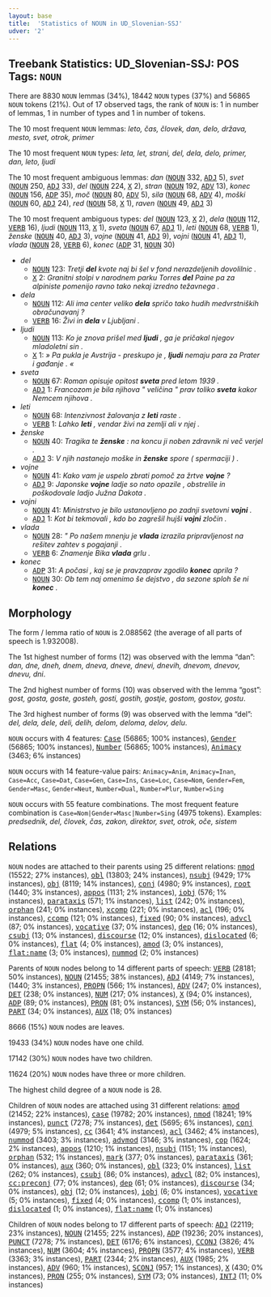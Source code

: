 ```yaml
---
layout: base
title:  'Statistics of NOUN in UD_Slovenian-SSJ'
udver: '2'
---
```


## Treebank Statistics: UD_Slovenian-SSJ: POS Tags: `NOUN`

There are 8830 `NOUN` lemmas (34%), 18442 `NOUN` types (37%) and 56865 `NOUN` tokens (21%).
Out of 17 observed tags, the rank of `NOUN` is: 1 in number of lemmas, 1 in number of types and 1 in number of tokens.

The 10 most frequent `NOUN` lemmas: <em>leto, čas, človek, dan, delo, država, mesto, svet, otrok, primer</em>

The 10 most frequent `NOUN` types:  <em>leta, let, strani, del, dela, delo, primer, dan, leto, ljudi</em>

The 10 most frequent ambiguous lemmas: <em>dan</em> (<tt><a href="sl_ssj-pos-NOUN.html">NOUN</a></tt> 332, <tt><a href="sl_ssj-pos-ADJ.html">ADJ</a></tt> 5), <em>svet</em> (<tt><a href="sl_ssj-pos-NOUN.html">NOUN</a></tt> 250, <tt><a href="sl_ssj-pos-ADJ.html">ADJ</a></tt> 33), <em>del</em> (<tt><a href="sl_ssj-pos-NOUN.html">NOUN</a></tt> 224, <tt><a href="sl_ssj-pos-X.html">X</a></tt> 2), <em>stran</em> (<tt><a href="sl_ssj-pos-NOUN.html">NOUN</a></tt> 192, <tt><a href="sl_ssj-pos-ADV.html">ADV</a></tt> 13), <em>konec</em> (<tt><a href="sl_ssj-pos-NOUN.html">NOUN</a></tt> 156, <tt><a href="sl_ssj-pos-ADP.html">ADP</a></tt> 35), <em>moč</em> (<tt><a href="sl_ssj-pos-NOUN.html">NOUN</a></tt> 80, <tt><a href="sl_ssj-pos-ADV.html">ADV</a></tt> 5), <em>sila</em> (<tt><a href="sl_ssj-pos-NOUN.html">NOUN</a></tt> 68, <tt><a href="sl_ssj-pos-ADV.html">ADV</a></tt> 4), <em>moški</em> (<tt><a href="sl_ssj-pos-NOUN.html">NOUN</a></tt> 60, <tt><a href="sl_ssj-pos-ADJ.html">ADJ</a></tt> 24), <em>red</em> (<tt><a href="sl_ssj-pos-NOUN.html">NOUN</a></tt> 58, <tt><a href="sl_ssj-pos-X.html">X</a></tt> 1), <em>raven</em> (<tt><a href="sl_ssj-pos-NOUN.html">NOUN</a></tt> 49, <tt><a href="sl_ssj-pos-ADJ.html">ADJ</a></tt> 3)

The 10 most frequent ambiguous types:  <em>del</em> (<tt><a href="sl_ssj-pos-NOUN.html">NOUN</a></tt> 123, <tt><a href="sl_ssj-pos-X.html">X</a></tt> 2), <em>dela</em> (<tt><a href="sl_ssj-pos-NOUN.html">NOUN</a></tt> 112, <tt><a href="sl_ssj-pos-VERB.html">VERB</a></tt> 16), <em>ljudi</em> (<tt><a href="sl_ssj-pos-NOUN.html">NOUN</a></tt> 113, <tt><a href="sl_ssj-pos-X.html">X</a></tt> 1), <em>sveta</em> (<tt><a href="sl_ssj-pos-NOUN.html">NOUN</a></tt> 67, <tt><a href="sl_ssj-pos-ADJ.html">ADJ</a></tt> 1), <em>leti</em> (<tt><a href="sl_ssj-pos-NOUN.html">NOUN</a></tt> 68, <tt><a href="sl_ssj-pos-VERB.html">VERB</a></tt> 1), <em>ženske</em> (<tt><a href="sl_ssj-pos-NOUN.html">NOUN</a></tt> 40, <tt><a href="sl_ssj-pos-ADJ.html">ADJ</a></tt> 3), <em>vojne</em> (<tt><a href="sl_ssj-pos-NOUN.html">NOUN</a></tt> 41, <tt><a href="sl_ssj-pos-ADJ.html">ADJ</a></tt> 9), <em>vojni</em> (<tt><a href="sl_ssj-pos-NOUN.html">NOUN</a></tt> 41, <tt><a href="sl_ssj-pos-ADJ.html">ADJ</a></tt> 1), <em>vlada</em> (<tt><a href="sl_ssj-pos-NOUN.html">NOUN</a></tt> 28, <tt><a href="sl_ssj-pos-VERB.html">VERB</a></tt> 6), <em>konec</em> (<tt><a href="sl_ssj-pos-ADP.html">ADP</a></tt> 31, <tt><a href="sl_ssj-pos-NOUN.html">NOUN</a></tt> 30)


* <em>del</em>
  * <tt><a href="sl_ssj-pos-NOUN.html">NOUN</a></tt> 123: <em>Tretji <b>del</b> kvote naj bi šel v fond nerazdeljenih dovolilnic .</em>
  * <tt><a href="sl_ssj-pos-X.html">X</a></tt> 2: <em>Granitni stolpi v narodnem parku Torres <b>del</b> Paine pa za alpiniste pomenijo ravno tako nekaj izredno težavnega .</em>
* <em>dela</em>
  * <tt><a href="sl_ssj-pos-NOUN.html">NOUN</a></tt> 112: <em>Ali ima center veliko <b>dela</b> spričo tako hudih medvrstniških obračunavanj ?</em>
  * <tt><a href="sl_ssj-pos-VERB.html">VERB</a></tt> 16: <em>Živi in <b>dela</b> v Ljubljani .</em>
* <em>ljudi</em>
  * <tt><a href="sl_ssj-pos-NOUN.html">NOUN</a></tt> 113: <em>Ko je znova prišel med <b>ljudi</b> , ga je pričakal njegov mladoletni sin .</em>
  * <tt><a href="sl_ssj-pos-X.html">X</a></tt> 1: <em>» Pa pukla je Avstrija - preskupo je , <b>ljudi</b> nemaju para za Prater i gađanje . «</em>
* <em>sveta</em>
  * <tt><a href="sl_ssj-pos-NOUN.html">NOUN</a></tt> 67: <em>Roman opisuje opitost <b>sveta</b> pred letom 1939 .</em>
  * <tt><a href="sl_ssj-pos-ADJ.html">ADJ</a></tt> 1: <em>Francozom je bila njihova " veličina " prav toliko <b>sveta</b> kakor Nemcem njihova .</em>
* <em>leti</em>
  * <tt><a href="sl_ssj-pos-NOUN.html">NOUN</a></tt> 68: <em>Intenzivnost žalovanja z <b>leti</b> raste .</em>
  * <tt><a href="sl_ssj-pos-VERB.html">VERB</a></tt> 1: <em>Lahko <b>leti</b> , vendar živi na zemlji ali v njej .</em>
* <em>ženske</em>
  * <tt><a href="sl_ssj-pos-NOUN.html">NOUN</a></tt> 40: <em>Tragika te <b>ženske</b> : na koncu ji noben zdravnik ni več verjel .</em>
  * <tt><a href="sl_ssj-pos-ADJ.html">ADJ</a></tt> 3: <em>V njih nastanejo moške in <b>ženske</b> spore ( spermaciji ) .</em>
* <em>vojne</em>
  * <tt><a href="sl_ssj-pos-NOUN.html">NOUN</a></tt> 41: <em>Kako vam je uspelo zbrati pomoč za žrtve <b>vojne</b> ?</em>
  * <tt><a href="sl_ssj-pos-ADJ.html">ADJ</a></tt> 9: <em>Japonske <b>vojne</b> ladje so nato opazile , obstrelile in poškodovale ladjo Južna Dakota .</em>
* <em>vojni</em>
  * <tt><a href="sl_ssj-pos-NOUN.html">NOUN</a></tt> 41: <em>Ministrstvo je bilo ustanovljeno po zadnji svetovni <b>vojni</b> .</em>
  * <tt><a href="sl_ssj-pos-ADJ.html">ADJ</a></tt> 1: <em>Kot bi tekmovali , kdo bo zagrešil hujši <b>vojni</b> zločin .</em>
* <em>vlada</em>
  * <tt><a href="sl_ssj-pos-NOUN.html">NOUN</a></tt> 28: <em>" Po našem mnenju je <b>vlada</b> izrazila pripravljenost na rešitev zahtev s pogajanji .</em>
  * <tt><a href="sl_ssj-pos-VERB.html">VERB</a></tt> 6: <em>Znamenje Bika <b>vlada</b> grlu .</em>
* <em>konec</em>
  * <tt><a href="sl_ssj-pos-ADP.html">ADP</a></tt> 31: <em>A počasi , kaj se je pravzaprav zgodilo <b>konec</b> aprila ?</em>
  * <tt><a href="sl_ssj-pos-NOUN.html">NOUN</a></tt> 30: <em>Ob tem naj omenimo še dejstvo , da sezone sploh še ni <b>konec</b> .</em>

## Morphology

The form / lemma ratio of `NOUN` is 2.088562 (the average of all parts of speech is 1.932008).

The 1st highest number of forms (12) was observed with the lemma “dan”: <em>dan, dne, dneh, dnem, dneva, dneve, dnevi, dnevih, dnevom, dnevov, dnevu, dni</em>.

The 2nd highest number of forms (10) was observed with the lemma “gost”: <em>gost, gosta, goste, gosteh, gosti, gostih, gostje, gostom, gostov, gostu</em>.

The 3rd highest number of forms (9) was observed with the lemma “del”: <em>del, dela, dele, deli, delih, delom, deloma, delov, delu</em>.

`NOUN` occurs with 4 features: <tt><a href="sl_ssj-feat-Case.html">Case</a></tt> (56865; 100% instances), <tt><a href="sl_ssj-feat-Gender.html">Gender</a></tt> (56865; 100% instances), <tt><a href="sl_ssj-feat-Number.html">Number</a></tt> (56865; 100% instances), <tt><a href="sl_ssj-feat-Animacy.html">Animacy</a></tt> (3463; 6% instances)

`NOUN` occurs with 14 feature-value pairs: `Animacy=Anim`, `Animacy=Inan`, `Case=Acc`, `Case=Dat`, `Case=Gen`, `Case=Ins`, `Case=Loc`, `Case=Nom`, `Gender=Fem`, `Gender=Masc`, `Gender=Neut`, `Number=Dual`, `Number=Plur`, `Number=Sing`

`NOUN` occurs with 55 feature combinations.
The most frequent feature combination is `Case=Nom|Gender=Masc|Number=Sing` (4975 tokens).
Examples: <em>predsednik, del, človek, čas, zakon, direktor, svet, otrok, oče, sistem</em>


## Relations

`NOUN` nodes are attached to their parents using 25 different relations: <tt><a href="sl_ssj-dep-nmod.html">nmod</a></tt> (15522; 27% instances), <tt><a href="sl_ssj-dep-obl.html">obl</a></tt> (13803; 24% instances), <tt><a href="sl_ssj-dep-nsubj.html">nsubj</a></tt> (9429; 17% instances), <tt><a href="sl_ssj-dep-obj.html">obj</a></tt> (8119; 14% instances), <tt><a href="sl_ssj-dep-conj.html">conj</a></tt> (4980; 9% instances), <tt><a href="sl_ssj-dep-root.html">root</a></tt> (1440; 3% instances), <tt><a href="sl_ssj-dep-appos.html">appos</a></tt> (1131; 2% instances), <tt><a href="sl_ssj-dep-iobj.html">iobj</a></tt> (576; 1% instances), <tt><a href="sl_ssj-dep-parataxis.html">parataxis</a></tt> (571; 1% instances), <tt><a href="sl_ssj-dep-list.html">list</a></tt> (242; 0% instances), <tt><a href="sl_ssj-dep-orphan.html">orphan</a></tt> (241; 0% instances), <tt><a href="sl_ssj-dep-xcomp.html">xcomp</a></tt> (221; 0% instances), <tt><a href="sl_ssj-dep-acl.html">acl</a></tt> (196; 0% instances), <tt><a href="sl_ssj-dep-ccomp.html">ccomp</a></tt> (121; 0% instances), <tt><a href="sl_ssj-dep-fixed.html">fixed</a></tt> (90; 0% instances), <tt><a href="sl_ssj-dep-advcl.html">advcl</a></tt> (87; 0% instances), <tt><a href="sl_ssj-dep-vocative.html">vocative</a></tt> (37; 0% instances), <tt><a href="sl_ssj-dep-dep.html">dep</a></tt> (16; 0% instances), <tt><a href="sl_ssj-dep-csubj.html">csubj</a></tt> (13; 0% instances), <tt><a href="sl_ssj-dep-discourse.html">discourse</a></tt> (12; 0% instances), <tt><a href="sl_ssj-dep-dislocated.html">dislocated</a></tt> (6; 0% instances), <tt><a href="sl_ssj-dep-flat.html">flat</a></tt> (4; 0% instances), <tt><a href="sl_ssj-dep-amod.html">amod</a></tt> (3; 0% instances), <tt><a href="sl_ssj-dep-flat-name.html">flat:name</a></tt> (3; 0% instances), <tt><a href="sl_ssj-dep-nummod.html">nummod</a></tt> (2; 0% instances)

Parents of `NOUN` nodes belong to 14 different parts of speech: <tt><a href="sl_ssj-pos-VERB.html">VERB</a></tt> (28181; 50% instances), <tt><a href="sl_ssj-pos-NOUN.html">NOUN</a></tt> (21455; 38% instances), <tt><a href="sl_ssj-pos-ADJ.html">ADJ</a></tt> (4149; 7% instances),  (1440; 3% instances), <tt><a href="sl_ssj-pos-PROPN.html">PROPN</a></tt> (566; 1% instances), <tt><a href="sl_ssj-pos-ADV.html">ADV</a></tt> (247; 0% instances), <tt><a href="sl_ssj-pos-DET.html">DET</a></tt> (238; 0% instances), <tt><a href="sl_ssj-pos-NUM.html">NUM</a></tt> (217; 0% instances), <tt><a href="sl_ssj-pos-X.html">X</a></tt> (94; 0% instances), <tt><a href="sl_ssj-pos-ADP.html">ADP</a></tt> (89; 0% instances), <tt><a href="sl_ssj-pos-PRON.html">PRON</a></tt> (81; 0% instances), <tt><a href="sl_ssj-pos-SYM.html">SYM</a></tt> (56; 0% instances), <tt><a href="sl_ssj-pos-PART.html">PART</a></tt> (34; 0% instances), <tt><a href="sl_ssj-pos-AUX.html">AUX</a></tt> (18; 0% instances)

8666 (15%) `NOUN` nodes are leaves.

19433 (34%) `NOUN` nodes have one child.

17142 (30%) `NOUN` nodes have two children.

11624 (20%) `NOUN` nodes have three or more children.

The highest child degree of a `NOUN` node is 28.

Children of `NOUN` nodes are attached using 31 different relations: <tt><a href="sl_ssj-dep-amod.html">amod</a></tt> (21452; 22% instances), <tt><a href="sl_ssj-dep-case.html">case</a></tt> (19782; 20% instances), <tt><a href="sl_ssj-dep-nmod.html">nmod</a></tt> (18241; 19% instances), <tt><a href="sl_ssj-dep-punct.html">punct</a></tt> (7278; 7% instances), <tt><a href="sl_ssj-dep-det.html">det</a></tt> (5695; 6% instances), <tt><a href="sl_ssj-dep-conj.html">conj</a></tt> (4979; 5% instances), <tt><a href="sl_ssj-dep-cc.html">cc</a></tt> (3641; 4% instances), <tt><a href="sl_ssj-dep-acl.html">acl</a></tt> (3462; 4% instances), <tt><a href="sl_ssj-dep-nummod.html">nummod</a></tt> (3403; 3% instances), <tt><a href="sl_ssj-dep-advmod.html">advmod</a></tt> (3146; 3% instances), <tt><a href="sl_ssj-dep-cop.html">cop</a></tt> (1624; 2% instances), <tt><a href="sl_ssj-dep-appos.html">appos</a></tt> (1210; 1% instances), <tt><a href="sl_ssj-dep-nsubj.html">nsubj</a></tt> (1151; 1% instances), <tt><a href="sl_ssj-dep-orphan.html">orphan</a></tt> (532; 1% instances), <tt><a href="sl_ssj-dep-mark.html">mark</a></tt> (377; 0% instances), <tt><a href="sl_ssj-dep-parataxis.html">parataxis</a></tt> (361; 0% instances), <tt><a href="sl_ssj-dep-aux.html">aux</a></tt> (360; 0% instances), <tt><a href="sl_ssj-dep-obl.html">obl</a></tt> (323; 0% instances), <tt><a href="sl_ssj-dep-list.html">list</a></tt> (262; 0% instances), <tt><a href="sl_ssj-dep-csubj.html">csubj</a></tt> (86; 0% instances), <tt><a href="sl_ssj-dep-advcl.html">advcl</a></tt> (82; 0% instances), <tt><a href="sl_ssj-dep-cc-preconj.html">cc:preconj</a></tt> (77; 0% instances), <tt><a href="sl_ssj-dep-dep.html">dep</a></tt> (61; 0% instances), <tt><a href="sl_ssj-dep-discourse.html">discourse</a></tt> (34; 0% instances), <tt><a href="sl_ssj-dep-obj.html">obj</a></tt> (12; 0% instances), <tt><a href="sl_ssj-dep-iobj.html">iobj</a></tt> (6; 0% instances), <tt><a href="sl_ssj-dep-vocative.html">vocative</a></tt> (5; 0% instances), <tt><a href="sl_ssj-dep-fixed.html">fixed</a></tt> (4; 0% instances), <tt><a href="sl_ssj-dep-ccomp.html">ccomp</a></tt> (1; 0% instances), <tt><a href="sl_ssj-dep-dislocated.html">dislocated</a></tt> (1; 0% instances), <tt><a href="sl_ssj-dep-flat-name.html">flat:name</a></tt> (1; 0% instances)

Children of `NOUN` nodes belong to 17 different parts of speech: <tt><a href="sl_ssj-pos-ADJ.html">ADJ</a></tt> (22119; 23% instances), <tt><a href="sl_ssj-pos-NOUN.html">NOUN</a></tt> (21455; 22% instances), <tt><a href="sl_ssj-pos-ADP.html">ADP</a></tt> (19236; 20% instances), <tt><a href="sl_ssj-pos-PUNCT.html">PUNCT</a></tt> (7278; 7% instances), <tt><a href="sl_ssj-pos-DET.html">DET</a></tt> (6176; 6% instances), <tt><a href="sl_ssj-pos-CCONJ.html">CCONJ</a></tt> (3826; 4% instances), <tt><a href="sl_ssj-pos-NUM.html">NUM</a></tt> (3604; 4% instances), <tt><a href="sl_ssj-pos-PROPN.html">PROPN</a></tt> (3577; 4% instances), <tt><a href="sl_ssj-pos-VERB.html">VERB</a></tt> (3363; 3% instances), <tt><a href="sl_ssj-pos-PART.html">PART</a></tt> (2344; 2% instances), <tt><a href="sl_ssj-pos-AUX.html">AUX</a></tt> (1985; 2% instances), <tt><a href="sl_ssj-pos-ADV.html">ADV</a></tt> (960; 1% instances), <tt><a href="sl_ssj-pos-SCONJ.html">SCONJ</a></tt> (957; 1% instances), <tt><a href="sl_ssj-pos-X.html">X</a></tt> (430; 0% instances), <tt><a href="sl_ssj-pos-PRON.html">PRON</a></tt> (255; 0% instances), <tt><a href="sl_ssj-pos-SYM.html">SYM</a></tt> (73; 0% instances), <tt><a href="sl_ssj-pos-INTJ.html">INTJ</a></tt> (11; 0% instances)

